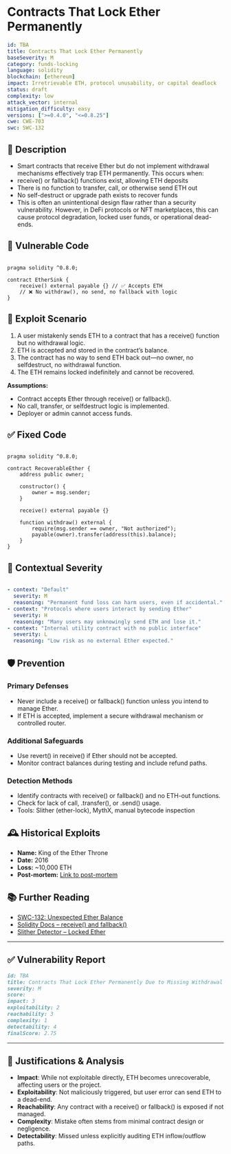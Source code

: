 # Contracts That Lock Ether Permanently 

```YAML
id: TBA
title: Contracts That Lock Ether Permanently
baseSeverity: M
category: funds-locking
language: solidity
blockchain: [ethereum]
impact: Irretrievable ETH, protocol unusability, or capital deadlock
status: draft
complexity: low
attack_vector: internal
mitigation_difficulty: easy
versions: [">=0.4.0", "<=0.8.25"]
cwe: CWE-703
swc: SWC-132
```

## 📝 Description

- Smart contracts that receive Ether but do not implement withdrawal mechanisms effectively trap ETH permanently. This occurs when:
- receive() or fallback() functions exist, allowing ETH deposits
- There is no function to transfer, call, or otherwise send ETH out
- No self-destruct or upgrade path exists to recover funds
- This is often an unintentional design flaw rather than a security vulnerability. However, in DeFi protocols or NFT marketplaces, this can cause protocol degradation, locked user funds, or operational dead-ends.

## 🚨 Vulnerable Code

```solidity

pragma solidity ^0.8.0;

contract EtherSink {
    receive() external payable {} // ✅ Accepts ETH
    // ❌ No withdraw(), no send, no fallback with logic
}
```

## 🧪 Exploit Scenario

1. A user mistakenly sends ETH to a contract that has a receive() function but no withdrawal logic.
2. ETH is accepted and stored in the contract’s balance.
3. The contract has no way to send ETH back out—no owner, no selfdestruct, no withdrawal function.
4. The ETH remains locked indefinitely and cannot be recovered.

**Assumptions:**

- Contract accepts Ether through receive() or fallback().
- No call, transfer, or selfdestruct logic is implemented.
- Deployer or admin cannot access funds.

## ✅ Fixed Code

```solidity

pragma solidity ^0.8.0;

contract RecoverableEther {
    address public owner;

    constructor() {
        owner = msg.sender;
    }

    receive() external payable {}

    function withdraw() external {
        require(msg.sender == owner, "Not authorized");
        payable(owner).transfer(address(this).balance);
    }
}
```

## 🧭 Contextual Severity

```yaml

- context: "Default"
  severity: M
  reasoning: "Permanent fund loss can harm users, even if accidental."
- context: "Protocols where users interact by sending Ether"
  severity: H
  reasoning: "Many users may unknowingly send ETH and lose it."
- context: "Internal utility contract with no public interface"
  severity: L
  reasoning: "Low risk as no external Ether expected."
```

## 🛡️ Prevention

### Primary Defenses

- Never include a receive() or fallback() function unless you intend to manage Ether.
- If ETH is accepted, implement a secure withdrawal mechanism or controlled router.

### Additional Safeguards

- Use revert() in receive() if Ether should not be accepted.
- Monitor contract balances during testing and include refund paths.

### Detection Methods

- Identify contracts with receive() or fallback() and no ETH-out functions.
- Check for lack of call, .transfer(), or .send() usage.
- Tools: Slither (ether-lock), MythX, manual bytecode inspection

## 🕰️ Historical Exploits

- **Name:** King of the Ether Throne 
- **Date:** 2016 
- **Loss:** ~10,000 ETH 
- **Post-mortem:** [Link to post-mortem](https://ethereum.stackexchange.com/questions/19341/what-happened-with-the-king-of-the-ether-throne-contract) 
  
## 📚 Further Reading

- [SWC-132: Unexpected Ether Balance](https://swcregistry.io/docs/SWC-132/) 
- [Solidity Docs – receive() and fallback()](https://docs.soliditylang.org/en/latest/contracts.html#receive-ether-function)
- [Slither Detector – Locked Ether](https://github.com/crytic/slither/wiki/Detector-Documentation#contracts-that-lock-ether) 
  
---

## ✅ Vulnerability Report

```markdown
id: TBA
title: Contracts That Lock Ether Permanently Due to Missing Withdrawal Logic
severity: M
score:
impact: 3        
exploitability: 2 
reachability: 3   
complexity: 1     
detectability: 4  
finalScore: 2.75
```

---

## 📄 Justifications & Analysis

- **Impact**: While not exploitable directly, ETH becomes unrecoverable, affecting users or the project.
- **Exploitability**: Not maliciously triggered, but user error can send ETH to a dead-end.
- **Reachability**: Any contract with a receive() or fallback() is exposed if not managed.
- **Complexity**: Mistake often stems from minimal contract design or negligence.
- **Detectability**: Missed unless explicitly auditing ETH inflow/outflow paths.

